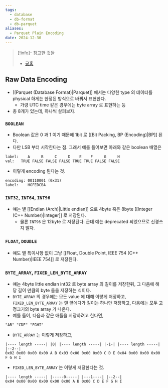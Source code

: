 ```yaml
---
tags:
  - database
  - db-format
  - db-parquet
aliases:
  - Parquet Plain Encoding
date: 2024-12-30
---
```

> [!info]- 참고한 것들
> - [공홈](https://parquet.apache.org/docs/file-format/data-pages/encodings/#PLAIN)

## Raw Data Encoding

- [[Parquet (Database Format)|Parquet]] 에서는 다양한 type 의 데이터를 physical 하게는 한정된 방식으로 바꿔서 표현한다.
	- 가령 UTC time 같은 경우에는 byte array 로 표현하는 등
- 총 8개가 있는데, 하나씩 살펴보자.

### `BOOLEAN`

- Boolean 값은 0 과 1 이기 때문에 1bit 로 [[Bit Packing, BP (Encoding)|BP]] 된다.
- 다만 LSB 부터 시작한다는 점. 그래서 예를 들어보면 아래와 같은 boolean 배열은

```
label:    A     B     C     D    E    F     G     H
val:   TRUE FALSE FALSE FALSE TRUE TRUE FALSE FALSE
```

- 이렇게 encoding 된다는 것.

```
encoding: 00110001 (0x31)
label:    HGFEDCBA
```

### `INT32`, `INT64`, `INT96`

- 얘는 별 [[Endian (Arch)|Little endian]] 으로 4byte 혹은 8byte [[Integer (C++ Number)|Integer]] 로 저장된다.
	- 물론 `INT96` 은 12byte 로 저장된다. 근데 얘는 deprecated 되었으므로 신경쓰지 말자.

### `FLOAT`, `DOUBLE`

- 얘도 별 특이사항 없이 그냥 [[Float, Double Point, IEEE 754 (C++ Number)|IEEE 754]] 로 저장된다.

### `BYTE_ARRAY`, `FIXED_LEN_BYTE_ARRAY`

- 얘는 4byte little endian int32 로 byte array 의 길이를 저장한뒤, 그 다음에 해당 길이 만큼의 byte 들을 저장하는 식이다.
- `BYTE_ARRAY` 의 경우에는 모든 value 에 대해 이렇게 저장하고, `FIXED_LEN_BYTE_ARRAY` 는 맨 앞에다가 길이는 하나만 저장하고, 다음에는 모두 고정크기의 byte array 가 나온다.
- 예를 들어, 다음과 같은 애들을 저장하려고 한다면,

```
"AB" "CDE" "FGHI"
```

- `BYTE_ARRAY` 는 이렇게 저장하고,

```
|---- length -----| |0| |---- length -----| |-1-| |---- length -----| |--2--|
0x02 0x00 0x00 0x00 A B 0x03 0x00 0x00 0x00 C D E 0x04 0x00 0x00 0x00 F G H I
```

- `FIXED_LEN_BYTE_ARRAY` 는 이렇게 저장한다는 것.

```
|---- length -----| |-----0-----| |---1----| |--2--|
0x04 0x00 0x00 0x00 0x00 0x00 A B 0x00 C D E F G H I
```